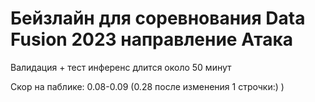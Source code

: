 # Бейзлайн для соревнования Data Fusion 2023 направление Атака

Валидация + тест инференс длится около 50 минут

Скор на паблике: 0.08-0.09 (0.28 после изменения 1 строчки:) )

